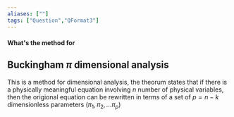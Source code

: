 ```yaml
---
aliases: [""]
tags: ["Question","QFormat3"]
---
```


#### What's the method for
## Buckingham $\pi$ dimensional analysis
This is a method for dimensional analysis, the theorum states that if there is a physically meaningful equation involving $n$ number of physical variables, then the origional equation can be rewritten in terms of a set of $p=n-k$ dimensionless parameters ($\pi_1,\pi_2,...\pi_p$)